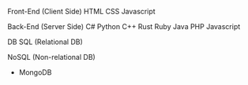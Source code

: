 Front-End (Client Side)
 HTML
 CSS
 Javascript

Back-End (Server Side)
 C#
 Python
 C++
 Rust
 Ruby
 Java
 PHP
 Javascript

DB
 SQL (Relational DB)

 NoSQL (Non-relational DB)
  - MongoDB

